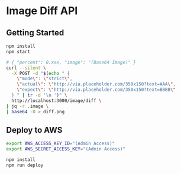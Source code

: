 Image Diff API
========================================

Getting Started
----------------------------------------
```bash
npm install
npm start

# { "percent": 0.xxx, "image": "(Base64 Image)" }
curl --silent \
  -X POST -d "$(echo " {
    \"mode\": \"strict\",
    \"actual\": \"http://via.placeholder.com/350x150?text=AAA\",
    \"expect\": \"http://via.placeholder.com/350x150?text=BBBB\"
  } " | tr -d '\n ')" \
  http://localhost:3000/image/diff \
| jq -r .image \
| base64 -D > diff.png

```

Deploy to AWS
----------------------------------------
```bash
export AWS_ACCESS_KEY_ID="(Admin Access)"
export AWS_SECRET_ACCESS_KEY="(Admin Access)"

npm install
npm run deploy
```

